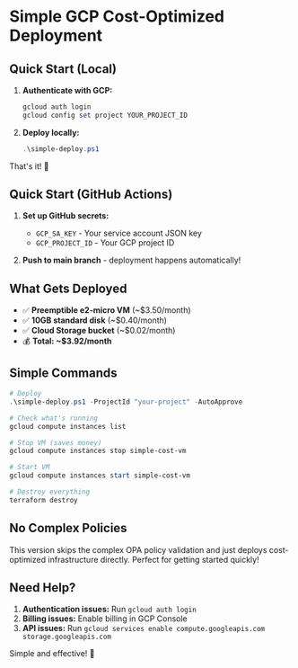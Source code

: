 # Simple GCP Cost-Optimized Deployment

## Quick Start (Local)

1. **Authenticate with GCP:**
   ```powershell
   gcloud auth login
   gcloud config set project YOUR_PROJECT_ID
   ```

2. **Deploy locally:**
   ```powershell
   .\simple-deploy.ps1
   ```

That's it! 🎉

## Quick Start (GitHub Actions)

1. **Set up GitHub secrets:**
   - `GCP_SA_KEY` - Your service account JSON key
   - `GCP_PROJECT_ID` - Your GCP project ID

2. **Push to main branch** - deployment happens automatically!

## What Gets Deployed

- ✅ **Preemptible e2-micro VM** (~$3.50/month)
- ✅ **10GB standard disk** (~$0.40/month)  
- ✅ **Cloud Storage bucket** (~$0.02/month)
- 💰 **Total: ~$3.92/month**

## Simple Commands

```powershell
# Deploy
.\simple-deploy.ps1 -ProjectId "your-project" -AutoApprove

# Check what's running
gcloud compute instances list

# Stop VM (saves money)
gcloud compute instances stop simple-cost-vm

# Start VM
gcloud compute instances start simple-cost-vm

# Destroy everything
terraform destroy
```

## No Complex Policies

This version skips the complex OPA policy validation and just deploys cost-optimized infrastructure directly. Perfect for getting started quickly!

## Need Help?

1. **Authentication issues:** Run `gcloud auth login`
2. **Billing issues:** Enable billing in GCP Console
3. **API issues:** Run `gcloud services enable compute.googleapis.com storage.googleapis.com`

Simple and effective! 🚀